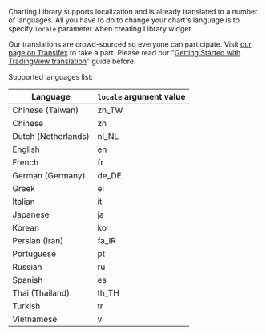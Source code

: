 Charting Library supports localization and is already translated to a number of languages. All you have to do to change your chart's language is to specify `locale` parameter when creating Library widget.

Our translations are crowd-sourced so everyone can participate. Visit [our page on Transifex](https://www.transifex.com/projects/p/tradingview/) to take a part. Please read our "[Getting Started with TradingView translation](https://docs.google.com/document/d/1NEQzkMLzOZmk0CeZoOyX4wM8eer0moVEEwRvpG3wqdA/edit)" guide before.

Supported languages list:

Language | `locale` argument value
---|---
Chinese (Taiwan)|zh_TW
Chinese|zh
Dutch (Netherlands)|nl_NL
English|en
French|fr
German (Germany)|de_DE
Greek|el
Italian|it
Japanese|ja
Korean|ko
Persian (Iran)|fa_IR
Portuguese|pt
Russian|ru
Spanish|es
Thai (Thailand)|th_TH
Turkish|tr
Vietnamese|vi